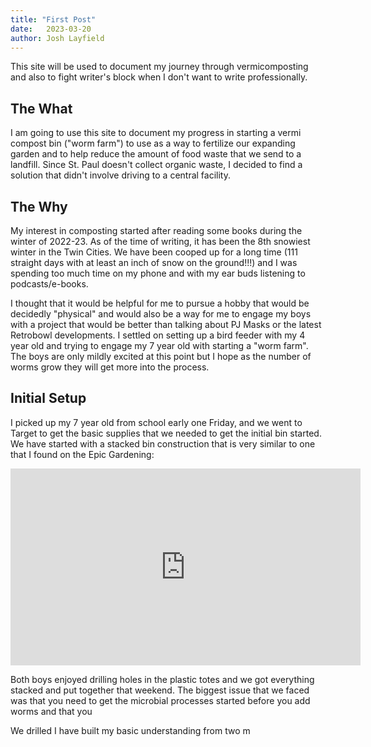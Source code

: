 ```yaml
---
title: "First Post"
date:   2023-03-20
author: Josh Layfield
---
```

This site will be used to document my journey through vermicomposting and also to fight writer's block when I don't want to write professionally. 

## The What

I am going to use this site to document my progress in starting a vermi compost bin ("worm farm") to use as a way to fertilize our expanding garden and to help reduce the amount of food waste that we send to a landfill. Since St. Paul doesn't collect organic waste, I decided to find a solution that didn't involve driving to a central facility. 


## The Why

My interest in composting started after reading some books during the winter of 2022-23. As of the time of writing, it has been the 8th snowiest winter in the Twin Cities. We have been cooped up for a long time (111 straight days with at least an inch of snow on the ground!!!) and I was spending too much time on my phone and with my ear buds listening to podcasts/e-books. 

I thought that it would be helpful for me to pursue a hobby that would be decidedly "physical" and would also be a way for me to engage my boys with a project that would be better than talking about PJ Masks or the latest Retrobowl developments. I settled on setting up a bird feeder with my 4 year old and trying to engage my 7 year old with starting a "worm farm". The boys are only mildly excited at this point but I hope as the number of worms grow they will get more into the process. 

## Initial Setup 

I picked up my 7 year old from school early one Friday, and we went to Target to get the basic supplies that we needed to get the initial bin started. We have started with a stacked bin construction that is very similar to one that I found on the Epic Gardening:

<iframe width="560" height="315" src="https://www.youtube.com/embed/UaajjQ0FhM4" title="YouTube video player" frameborder="0" allow="accelerometer; autoplay; clipboard-write; encrypted-media; gyroscope; picture-in-picture; web-share" allowfullscreen></iframe>

Both boys enjoyed drilling holes in the plastic totes and we got everything stacked and put together that weekend. The biggest issue that we faced was that you need to get the microbial processes started before you add worms and that you 



We drilled I have built my basic understanding from two m
